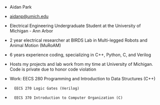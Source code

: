 - Aidan Park
- aidanp@umich.edu

- Electrical Engineering Undergraduate Student at the University of Michigan - Ann Arbor
- 2 year electrical researcher at BIRDS Lab in Multi-legged Robots and Animal Motion (MuRoAM)
- 6 years experience coding, specializing in C++, Python, C, and Verilog
- Hosts my projects and lab work from my time at University of Michigan. Code is private due to honor code violation
- Work: EECS 280 Programming and Introduction to Data Structures (C++)
-       EECS 270 Logic Gates (Verilog)
-       EECS 370 Introduction to Computer Organization (C)
